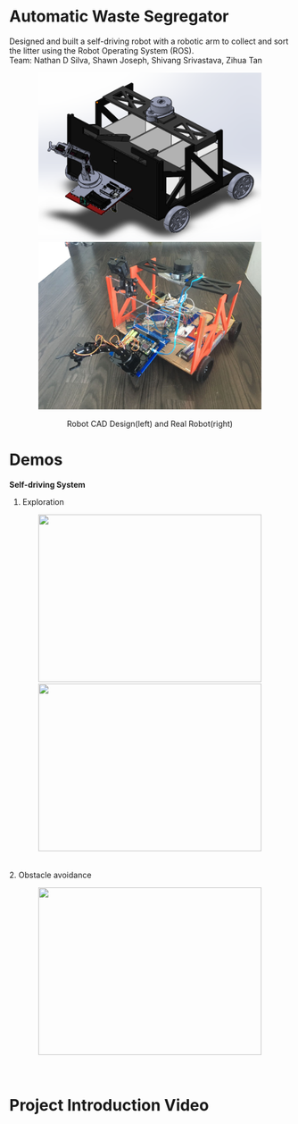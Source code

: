 # Automatic Waste Segregator
Designed and built a self-driving robot with a robotic arm to collect and sort the litter using the Robot Operating System (ROS).
<br>
Team: Nathan D Silva, Shawn Joseph, Shivang Srivastava, Zihua Tan

<p align="center">
  <img src="doc/pasted image 0.png" width="400" height="300">
  <img src="doc/IMG-7143.JPG" width="400" height="300">
</p>
<p align="center">
 Robot CAD Design(left) and Real Robot(right)
</p>


# Demos
**Self-driving System**
<br>
1. Exploration
<p align="center">
  <img src="doc/5255.gif" width="400" height="300">
  <img src="doc/my_gif.gif" width="400" height="300">
</p>
<br>
2. Obstacle avoidance
<p align="center">
  <img src="doc/5255.gif" width="400" height="300">
</p>
<br>

# Project Introduction Video




